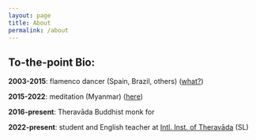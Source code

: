 ```yaml
---
layout: page
title: About
permalink: /about
---
```


## To-the-point Bio:

**2003-2015**: flamenco dancer (Spain, Brazil, others) ([what?](https://www.google.com/search?q=Stefano+Domit+Flamenco))

**2015-2022**: meditation (Myanmar) ([here](https://www.paaukforestmonastery.org/))

**2016-present**: Theravāda Buddhist monk for  
<div id="timer"></div>

<script>
  // Set the date you want to count from
  var countDownDate = new Date("2016-10-07").getTime(); // Ordination date

  // Update the timer every second
  setInterval(function() {
    var now = new Date().getTime();
    var elapsed = now - countDownDate;

    // Calculate years, months, and days
    var years = Math.floor(elapsed / (1000 * 60 * 60 * 24 * 365.25));
    var months = Math.floor((elapsed % (1000 * 60 * 60 * 24 * 365.25)) / (1000 * 60 * 60 * 24 * 30.4375));
    var days = Math.floor((elapsed % (1000 * 60 * 60 * 24 * 30.4375)) / (1000 * 60 * 60 * 24));

    // Display the result in the timer div
    document.getElementById("timer").innerHTML = years + "y " + months + "m " + days + "d ";
  }, 1000);
</script>

**2022-present**: student and English teacher at [Intl. Inst. of Theravāda](https://www.theravado.com/) (SL)
